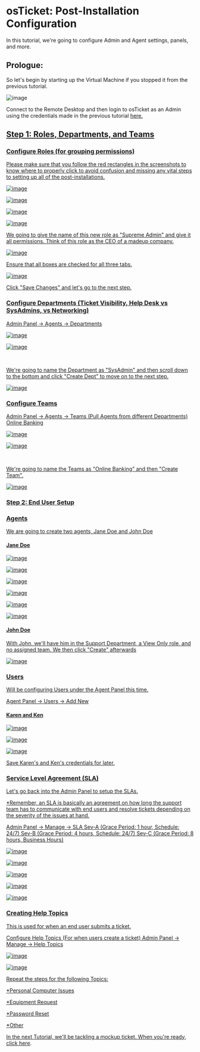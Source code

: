 # osTicket: Post-Installation Configuration

In this tutorial, we're going to configure Admin and Agent settings, panels, and more.

<h2>Prologue:</h2> 

So let's begin by starting up the Virtual Machine if you stopped it from the previous tutorial.

![image](https://github.com/user-attachments/assets/33f483c9-f11f-4aae-844c-625bbc852ac0)

Connect to the Remote Desktop and then login to osTicket as an Admin using the credentials made in the previous tutorial <a href="http://localhost/osTicket/scp/login.php/"> here.

<h2>Step 1: Roles, Departments, and Teams</h2>

<h3>Configure Roles (for grouping permissions)</h3>

Please make sure that you follow the red rectangles in the screenshots to know where to properly click to avoid confusion and missing any vital steps to setting up all of the post-installations. 

![image](https://github.com/user-attachments/assets/9989aabe-18ee-4f7c-85c5-0784dbbc9b3c)

![image](https://github.com/user-attachments/assets/ff18270a-a55b-4ce5-8cb2-db8ee35f572b)

![image](https://github.com/user-attachments/assets/85dbd045-e8fa-43fa-872d-1615a41f2243)

![image](https://github.com/user-attachments/assets/787e894f-e5d5-40e7-9973-0fdbe9424c29)

We going to give the name of this new role as "Supreme Admin" and give it all permissions. Think of this role as the CEO of a madeup company.

![image](https://github.com/user-attachments/assets/ee713c05-83a9-441b-90e2-b2341a74db16)

Ensure that all boxes are checked for all three tabs.

![image](https://github.com/user-attachments/assets/c0098bce-b84e-4c98-ad6e-94cd527ce92a)


Click "Save Changes" and let's go to the next step.

<h3>Configure Departments (Ticket Visibility, Help Desk vs SysAdmins, vs Networking)</h3>

Admin Panel -> Agents -> Departments

![image](https://github.com/user-attachments/assets/2b433e56-0e6f-4f61-952d-895e55282d9c)

![image](https://github.com/user-attachments/assets/9219447d-0def-43fc-aae6-63e16816de7c)


<br>


We're going to name the Department as "SysAdmin" and then scroll down to the bottom and click "Create Dept" to move on to the next step.

![image](https://github.com/user-attachments/assets/b6558f41-c9ba-4b11-9bf8-a57537e899bd)


<h3>Configure Teams</h3>


Admin Panel -> Agents -> Teams (Pull Agents from different Departments)
Online Banking

![image](https://github.com/user-attachments/assets/54edb94e-f49f-46d8-98ec-e78700f7e985)

![image](https://github.com/user-attachments/assets/1be6ebf7-e292-432c-8347-28ef7453b0cb)

<br>


We're going to name the Teams as "Online Banking" and then "Create Team".

![image](https://github.com/user-attachments/assets/a77749b8-d75a-4109-9575-cbc76e735a11)

<h3>Step 2: End User Setup</h3>

<h3>Agents</h3>

We are going to create two agents, Jane Doe and John Doe

<h4>Jane Doe</h4>

![image](https://github.com/user-attachments/assets/04ce4951-1ed7-4322-a835-b92a80be6f05)

![image](https://github.com/user-attachments/assets/3f38a8ee-121a-4435-a02d-f225c9708c9f)

![image](https://github.com/user-attachments/assets/cfd33bf5-3752-430f-b76f-9fc676c82c4e)

![image](https://github.com/user-attachments/assets/e5904852-e336-44be-8c87-48179cf0aa92)

![image](https://github.com/user-attachments/assets/24cb3ac3-7161-4113-a302-f47f36bbdc46)

![image](https://github.com/user-attachments/assets/2c0800ca-4567-40cd-996a-57c769d20710)



<h4>John Doe</h4>

With John, we'll have him in the Support Department, a View Only role, and no assigned team. We then click "Create" afterwards

![image](https://github.com/user-attachments/assets/067fe281-950c-4432-a3dd-24cb8dfd2ea0)


<h3>Users</h3>
Will be configuring Users under the Agent Panel this time.

Agent Panel -> Users -> Add New

<h4>Karen and Ken</h4>

![image](https://github.com/user-attachments/assets/830b71b1-58bc-4b32-8246-1cdaff32a3ba)

![image](https://github.com/user-attachments/assets/75389b9a-5d64-466f-b2ee-14b76a80f428)

![image](https://github.com/user-attachments/assets/cb7a1765-f5ad-412d-986f-55ee7c907769)

Save Karen's and Ken's credentials for later.

<h3>Service Level Agreement (SLA)</h3>

Let's go back into the Admin Panel to setup the SLAs. 

*Remember, an SLA is basically an agreement on how long the support team has to communicate with end users and resolve tickets depending on the severity of the issues at hand.

Admin Panel -> Manage -> SLA
Sev-A (Grace Period: 1 hour, Schedule: 24/7)
Sev-B (Grace Period: 4 hours, Schedule: 24/7)
Sev-C (Grace Period: 8 hours, Business Hours)


![image](https://github.com/user-attachments/assets/73bfab97-5b2f-4d81-901b-6ebe834d6578)

![image](https://github.com/user-attachments/assets/ca9264ec-b3d8-4e42-83d1-8a7153742c5f)

![image](https://github.com/user-attachments/assets/79202765-a9c2-4ef9-88f4-31138239931f)

![image](https://github.com/user-attachments/assets/8e3f2c3c-6e2e-4000-b48d-c682c9330526)

![image](https://github.com/user-attachments/assets/2692137b-31f0-4b42-943f-b979000eeb1d)


<h3>Creating Help Topics</h3>

This is used for when an end user submits a ticket.

Configure Help Topics (For when users create a ticket)
Admin Panel -> Manage -> Help Topics

![image](https://github.com/user-attachments/assets/09a075e1-2e38-4c52-9a7d-4cd8502b4593)

![image](https://github.com/user-attachments/assets/a0cc30cc-f897-424d-abe6-f5e50d510ef4)

Repeat the steps for the following Topics:

*Personal Computer Issues

*Equipment Request

*Password Reset

*Other

In the next Tutorial, we'll be tackling a mockup ticket. When you're ready, click <a href="https://github.com/khalil-poole/osTicket-Creating-Working-and-Completing/">here</a>.

